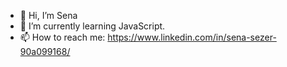 - 👋 Hi, I’m Sena
- 🌱 I’m currently learning JavaScript.
- 📫 How to reach me: https://www.linkedin.com/in/sena-sezer-90a099168/

